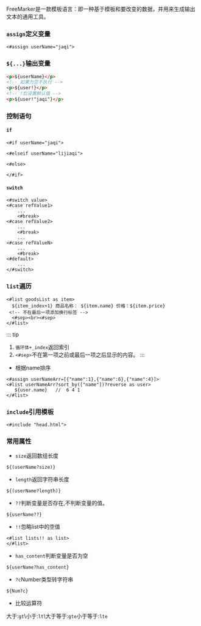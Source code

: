 FreeMarker是一款模板语言：即一种基于模板和要改变的数据，并用来生成输出文本的通用工具。

###  `assign`定义变量
```ftl
<#assign userName="jaqi">
```

###  `${...}`输出变量
```html
<p>${userName}</p>
<!-- 如果为空不执行 -->
<p>${user!}</p>
<!-- !后设置默认值 -->
<p>${user!"jaqi"}</p>
```

### 控制语句
#### `if`
```ftl
<#if userName="jaqi">

<#elseif userName="lijiaqi">

<#else>  

</#if>
```
#### `switch`
```ftl
<#switch value> 
<#case refValue1> 
    ... 
    <#break> 
<#case refValue2> 
    ... 
    <#break> 
    ... 
<#case refValueN> 
    ... 
    <#break> 
<#default> 
    ... 
</#switch> 
```

###  `list`遍历
```ftl
<#list goodsList as item>
  ${item_index+1} 商品名称： ${item.name} 价格：${item.price}
 <!-- 不在最后一项添加换行标签 -->
  <#sep><br><#sep> 
</#list>
```
::: tip
1. `循环体+_index`返回索引
2. `<#sep>`不在第一项之前或最后一项之后显示的内容。
:::
* 根据name排序
```ftl
<#assign userNameArr=[{"name":1},{"name":6},{"name":4}]>
<#list userNameArr?sort_by(["name"])?reverse as user>
   ${user.name}   //  6 4 1
</#list>
```
###  `include`引用模板
```ftl
<#include "head.html">
```

### 常用属性
* `size`返回数组长度
```ftl
${(userName?size)}
```

* `length`返回字符串长度
```ftl
${(userName?length)}
```

* `??`判断变量是否存在,不判断变量的值。
```ftl
${userName??}
```

* `!!`忽略list中的空值
```ftl
<#list lists!! as list>
</#list>
```

* `has_content`判断变量是否为空
```ftl
${userName?has_content}
```

* `?c`Number类型转字符串
```ftl
${Num?c}
```

* 比较运算符

大于:`gt`\小于:`lt`\大于等于:`gte`小于等于:`lte`